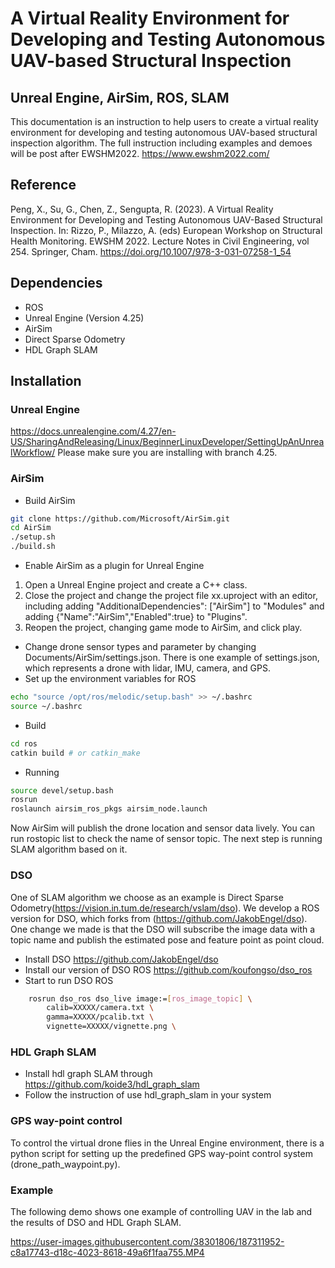 # A Virtual Reality Environment for Developing and Testing Autonomous UAV-based Structural Inspection
## Unreal Engine, AirSim, ROS, SLAM

This documentation is an instruction to help users to create a virtual reality environment for developing and testing autonomous UAV-based structural inspection algorithm. The full instruction including examples and demoes will be post after EWSHM2022. https://www.ewshm2022.com/
## Reference
Peng, X., Su, G., Chen, Z., Sengupta, R. (2023). A Virtual Reality Environment for Developing and Testing Autonomous UAV-Based Structural Inspection. In: Rizzo, P., Milazzo, A. (eds) European Workshop on Structural Health Monitoring. EWSHM 2022. Lecture Notes in Civil Engineering, vol 254. Springer, Cham. https://doi.org/10.1007/978-3-031-07258-1_54
## Dependencies
- ROS
- Unreal Engine (Version 4.25)
- AirSim
- Direct Sparse Odometry
- HDL Graph SLAM

## Installation
### Unreal Engine
https://docs.unrealengine.com/4.27/en-US/SharingAndReleasing/Linux/BeginnerLinuxDeveloper/SettingUpAnUnrealWorkflow/
Please make sure you are installing with branch 4.25.
### AirSim
- Build AirSim
```sh
git clone https://github.com/Microsoft/AirSim.git
cd AirSim
./setup.sh
./build.sh
```
- Enable AirSim as a plugin for Unreal Engine
1. Open a Unreal Engine project and create a C++ class.
2. Close the project and change the project file xx.uproject with an editor, including adding "AdditionalDependencies": ["AirSim"] to "Modules" and adding {"Name":"AirSim","Enabled":true} to "Plugins".
3. Reopen the project, changing game mode to AirSim, and click play.
- Change drone sensor types and parameter by changing Documents/AirSim/settings.json. There is one example of settings.json, which represents a drone with lidar, IMU, camera, and GPS.
- Set up the environment variables for ROS
```sh
echo "source /opt/ros/melodic/setup.bash" >> ~/.bashrc
source ~/.bashrc
```
- Build
```sh
cd ros
catkin build # or catkin_make
```
- Running
```sh
source devel/setup.bash
rosrun
roslaunch airsim_ros_pkgs airsim_node.launch
```
Now AirSim will publish the drone location and sensor data lively. You can run rostopic list to check the name of sensor topic. The next step is running SLAM algorithm based on it.
### DSO
One of SLAM algorithm we choose as an example is Direct Sparse Odometry(https://vision.in.tum.de/research/vslam/dso). We develop a ROS version for DSO, which forks from (https://github.com/JakobEngel/dso). One change we made is that the DSO will subscribe the image data with a topic name and publish the estimated pose and feature point as point cloud.
- Install DSO https://github.com/JakobEngel/dso
- Install our version of DSO ROS https://github.com/koufongso/dso_ros
- Start to run DSO ROS 
```sh
	rosrun dso_ros dso_live image:=[ros_image_topic] \
		calib=XXXXX/camera.txt \
		gamma=XXXXX/pcalib.txt \
		vignette=XXXXX/vignette.png \
```
### HDL Graph SLAM
 - Install hdl graph SLAM through https://github.com/koide3/hdl_graph_slam
 - Follow the instruction of use hdl_graph_slam in your system
### GPS way-point control 
To control the virtual drone flies in the Unreal Engine environment, there is a python script for setting up the predefined GPS way-point control system (drone_path_waypoint.py).
### Example
The following demo shows one example of controlling UAV in the lab and the results of DSO and HDL Graph SLAM.

https://user-images.githubusercontent.com/38301806/187311952-c8a17743-d18c-4023-8618-49a6f1faa755.MP4


